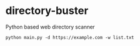 # directory-buster
Python based web directory scanner
```
python main.py -d https://example.com -w list.txt
```
